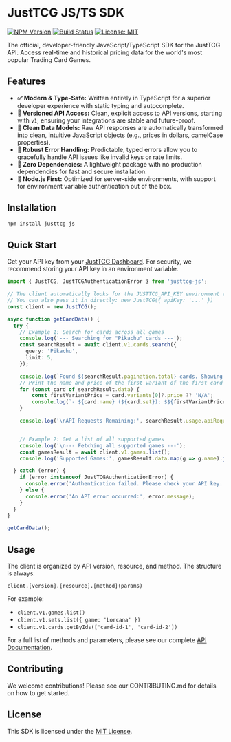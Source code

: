 # JustTCG JS/TS SDK

[![NPM Version](https://img.shields.io/npm/v/justtcg-js.svg)](https://www.npmjs.com/package/justtcg-js)
[![Build Status](https://img.shields.io/github/actions/workflow/status/justtcg/justtcg-js/ci.yml?branch=main)](https://github.com/justtcg/justtcg-js/actions)
[![License: MIT](https://img.shields.io/badge/License-MIT-yellow.svg)](https://opensource.org/licenses/MIT)

The official, developer-friendly JavaScript/TypeScript SDK for the JustTCG API. Access real-time and historical pricing data for the world's most popular Trading Card Games.

## Features

-   **✅ Modern & Type-Safe:** Written entirely in TypeScript for a superior developer experience with static typing and autocomplete.
-   **🔐 Versioned API Access:** Clean, explicit access to API versions, starting with `v1`, ensuring your integrations are stable and future-proof.
-   **🧼 Clean Data Models:** Raw API responses are automatically transformed into clean, intuitive JavaScript objects (e.g., prices in dollars, camelCase properties).
-   **🚨 Robust Error Handling:** Predictable, typed errors allow you to gracefully handle API issues like invalid keys or rate limits.
-   **🚀 Zero Dependencies:** A lightweight package with no production dependencies for fast and secure installation.
-   **🤖 Node.js First:** Optimized for server-side environments, with support for environment variable authentication out of the box.

## Installation

```bash
npm install justtcg-js
````

## Quick Start

Get your API key from your [JustTCG Dashboard](https://justtcg.com/dashboard). For security, we recommend storing your API key in an environment variable.

```typescript
import { JustTCG, JustTCGAuthenticationError } from 'justtcg-js';

// The client automatically looks for the JUSTTCG_API_KEY environment variable.
// You can also pass it in directly: new JustTCG({ apiKey: '...' })
const client = new JustTCG();

async function getCardData() {
  try {
    // Example 1: Search for cards across all games
    console.log('--- Searching for "Pikachu" cards ---');
    const searchResult = await client.v1.cards.search({
      query: 'Pikachu',
      limit: 5,
    });

    console.log(`Found ${searchResult.pagination.total} cards. Showing the first ${searchResult.data.length}.`);
    // Print the name and price of the first variant of the first card
    for (const card of searchResult.data) {
        const firstVariantPrice = card.variants[0]?.price ?? 'N/A';
        console.log(`- ${card.name} (${card.set}): $${firstVariantPrice}`);
    }

    console.log('\nAPI Requests Remaining:', searchResult.usage.apiRequestsRemaining);


    // Example 2: Get a list of all supported games
    console.log('\n--- Fetching all supported games ---');
    const gamesResult = await client.v1.games.list();
    console.log('Supported Games:', gamesResult.data.map(g => g.name).join(', '));

  } catch (error) {
    if (error instanceof JustTCGAuthenticationError) {
      console.error('Authentication failed. Please check your API key.');
    } else {
      console.error('An API error occurred:', error.message);
    }
  }
}

getCardData();

```

## Usage

The client is organized by API version, resource, and method. The structure is always:

`client.[version].[resource].[method](params)`

For example:

  - `client.v1.games.list()`
  - `client.v1.sets.list({ game: 'Lorcana' })`
  - `client.v1.cards.getByIds(['card-id-1', 'card-id-2'])`

For a full list of methods and parameters, please see our complete [API Documentation](https://justtcg.com/docs).

## Contributing

We welcome contributions\! Please see our CONTRIBUTING.md for details on how to get started.

## License

This SDK is licensed under the [MIT License](./LICENSE).